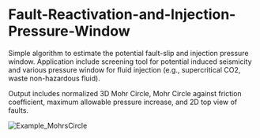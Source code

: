 # Fault-Reactivation-and-Injection-Pressure-Window

Simple algorithm to estimate the potential fault-slip and injection pressure window. Application include screening tool for potential induced seismicity and various pressure window for fluid injection (e.g., supercritical CO2, waste non-hazardous fluid).

Output includes normalized 3D Mohr Circle, Mohr Circle against friction coefficient, maximum allowable pressure increase, and 2D top view of faults.

![Example_MohrsCircle](https://github.com/ihfaruqi/Fault-Reactivation-and-Injection-Pressure-Window/assets/173105583/db0afe74-3d5f-49d9-87ac-9647d13f2ca1)
